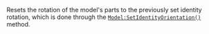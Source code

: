 Resets the rotation of the model's parts to the previously set identity
rotation, which is done through the [`Model:SetIdentityOrientation()`](https://create.roblox.com/docs/reference/engine/classes/Model#SetIdentityOrientation)
method.